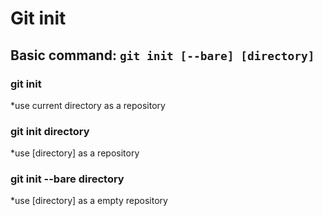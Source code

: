 # Git init
## Basic command: `git init [--bare] [directory]`
### git init
*use current directory as a repository
### git init directory
*use [directory] as a repository
### git init --bare directory
*use [directory] as a empty repository

  
